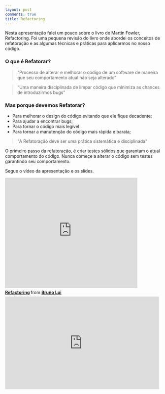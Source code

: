 ```yaml
---
layout: post
comments: true
title: Refactoring
---
```


Nesta apresentação falei um pouco sobre o livro de Martin Fowler, Refactoring.
Foi uma pequena revisão do livro onde abordei os conceitos de refatoração e as algumas técnicas e práticas para aplicarmos no nosso código.

<!-- more -->

### O que é Refatorar?

> “Processo de alterar e melhorar o código de um software de maneira que seu comportamento atual não seja alterado”

> “Uma maneira disciplinada de limpar código que minimiza as chances de introduzirmos bugs”

### Mas porque devemos Refatorar?

- Para melhorar o design do código evitando que ele fique decadente;
- Para ajudar a encontrar bugs;
- Para tornar o código mais legível
- Para tornar a manutenção do código mais rápida e barata;

> "A Refatoração deve ser uma prática sistemática e disciplinada"

O primeiro passo da refatoração, é criar testes sólidos que garantam o atual comportamento do código. Nunca começe a alterar o código sem testes garantindo seu comportamento.
 
Segue o vídeo da apresentação e os slides.

<iframe src="http://www.slideshare.net/slideshow/embed_code/14188691" width="427" height="356" frameborder="0" marginwidth="0" marginheight="0" scrolling="no" style="border:1px solid #CCC; border-width:1px 1px 0; margin-bottom:5px; max-width: 100%;" allowfullscreen> </iframe> <div style="margin-bottom:5px"> <strong> <a href="https://www.slideshare.net/brunollui/refactoring-14188691" title="Refactoring" target="_blank">Refactoring</a> </strong> from <strong><a href="http://www.slideshare.net/brunollui" target="_blank">Bruno Lui</a></strong> </div>

<iframe src="http://player.vimeo.com/video/59069332?byline=0&amp;portrait=0" width="500" height="300" frameborder="0" webkitallowfullscreen="" mozallowfullscreen="" allowfullscreen="" class=""></iframe>
